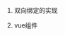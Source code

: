 1. 双向绑定的实现

2. vue组件
<template/>
<script/>
<html/>

vue 会打包成 html+css+js

3. 
data:vue的所有数据都是在data里面的
method:所有方法都在method
watch: 监听 
a :function(){}
监听a的变化